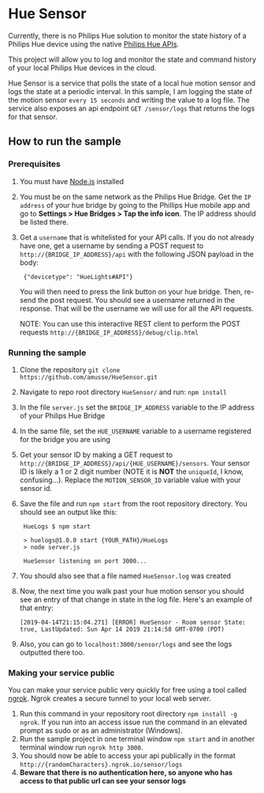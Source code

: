 # Hue Sensor

Currently, there is no Philips Hue solution to monitor the state history of a Philips Hue device using the native [Philips Hue APIs](https://developers.meethue.com/). 

This project will allow you to log and monitor the state and command history of your local Philips Hue devices in the cloud. 

Hue Sensor is a service that polls the state of a local hue motion sensor and logs the state at a periodic interval. In this sample, I am logging the state of the motion sensor `every 15 seconds` and writing the value to a log file. The service also exposes an api endpoint `GET /sensor/logs` that returns the logs for that sensor. 

## How to run the sample

### Prerequisites 
1. You must have [Node.js](https://nodejs.org/en/download/) installed
2. You must be on the same network as the Philips Hue Bridge. Get the `IP address` of your hue bridge by going to the Phillips Hue mobile app and go to **Settings > Hue Bridges > Tap the info icon**. The IP address should be listed there.
3. Get a `username` that is whitelisted for your API calls. If you do not already have one, get a username by sending a POST request to `http://{BRIDGE_IP_ADDRESS}/api` with the following JSON payload in the body: 

        {"devicetype": "HueLights#API"}
        
     You will then need to press the link button on your hue bridge. Then, re-send the post request. You should see a username returned in the response. That will be the username we will use for all the API requests.

    NOTE: You can use this interactive REST client to perform the POST requests `http://{BRIDGE_IP_ADDRESS}/debug/clip.html`

### Running the sample
1. Clone the repository `git clone https://github.com/amusse/HueSensor.git`
2. Navigate to repo root directory `HueSensor/` and run:  `npm install`
3. In the file `server.js` set the `BRIDGE_IP_ADDRESS` variable to the IP address of your Philips Hue Bridge
4. In the same file, set the `HUE_USERNAME` variable to a username registered for the bridge you are using
5. Get your sensor ID by making a GET request to `http://{BRIDGE_IP_ADDRESS}/api/{HUE_USERNAME}/sensors`. Your sensor ID is likely a 1 or 2 digit number (NOTE it is **NOT** the `uniqueId`, I know, confusing...). Replace the `MOTION_SENSOR_ID` variable value with your sensor id. 
5. Save the file and run `npm start` from the root repository directory. You should see an output like this: 
 
        HueLogs $ npm start

        > huelogs@1.0.0 start {YOUR_PATH}/HueLogs
        > node server.js

        HueSensor listening on port 3000...
        
 6. You should also see that a file named `HueSensor.log` was created
 7. Now, the next time you walk past your hue motion sensor you should see an entry of that change in state in the log file. Here's an example of that entry:
 
        [2019-04-14T21:15:04.271] [ERROR] HueSensor - Room sensor State: true, LastUpdated: Sun Apr 14 2019 21:14:58 GMT-0700 (PDT)
        
 8. Also, you can go to `localhost:3000/sensor/logs` and see the logs outputted there too.
 
 
 ### Making your service public
 
 You can make your service public very quickly for free using a tool called [ngrok](https://ngrok.com/). Ngrok creates a secure tunnel to your local web server. 
 
 1. Run this command in your repository root directory `npm install -g ngrok`. If you run into an access issue run the command in an elevated prompt as sudo or as an administrator (Windows). 
 2. Run the sample project in one terminal window `npm start` and in another terminal window run `ngrok http 3000`.
 3. You should now be able to access your api publically in the format `http://{randomCharacters}.ngrok.io/sensor/logs`
 4. **Beware that there is no authentication here, so anyone who has access to that public url can see your sensor logs**
 
